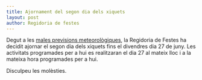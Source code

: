 ```yaml
---
title: Ajornament del segon dia dels xiquets
layout: post
author: Regidoria de festes
---
```


Degut a les [males previsions meteorològiques](http://www.aemet.es/es/eltiempo/prediccion/municipios/pego-id03102), la Regidoria de Festes ha decidit ajornar el segon dia dels xiquets fins el divendres dia 27 de juny. Les activitats programades per a hui es realitzaran el dia 27 al mateix lloc i a la mateixa hora programades per a hui.

Disculpeu les molèsties.
